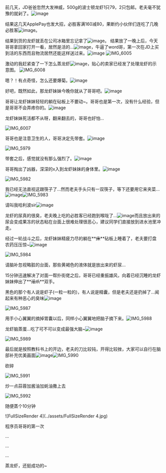 前几天，JD爸爸忽然大发神威，500g的波士顿龙虾1只79，2只包邮。老夫毫不犹豫的就剁了。![image](https://user-images.githubusercontent.com/3870517/28492382-eadf8cbc-6f34-11e7-84b9-b118f5339e8d.png)

结果这几天ApplePay也发大招，必胜客满160减80，果断约小伙伴们连吃了几晚必胜客![image](https://user-images.githubusercontent.com/3870517/28492388-20d3ad12-6f35-11e7-866d-57df39be9dbb.png)。

结果到货的龙虾就丢在公司冰箱里忘记拿了![image](https://user-images.githubusercontent.com/3870517/28492391-3c24dde8-6f35-11e7-9e4b-5b900142f9f5.png)。
结果放了一晚上后，今天哥哥拿回家打开一看，居然是活的...![image](https://user-images.githubusercontent.com/3870517/28492404-b145c498-6f35-11e7-8acd-0c1d7b913c4c.png)，牛逼了word哥，第一次在JD上买到活的东西而且物流居然还能这样送过来。![image](https://user-images.githubusercontent.com/3870517/28492412-d7d78f60-6f35-11e7-984e-bc2e4a934bc9.png)
![IMG_6005](../assets/IMG_6005.PNG)

激动的我赶紧查了一下怎么蒸龙虾![image](https://user-images.githubusercontent.com/3870517/28492418-094170e8-6f36-11e7-90dd-91ddb35f38bc.png)，贴心的卖家已经发了处理龙虾的示意图。
![IMG_6008](../assets/IMG_6008.JPG)

嗯？！有点奇怪，怎么还要爆菊。![image](https://user-images.githubusercontent.com/3870517/28492577-859e83ae-6f38-11e7-8be5-c74cce8272ed.png)

好吧，既然如此，那龙虾妹妹今晚你就从了哥哥吧。![image](https://user-images.githubusercontent.com/3870517/28492517-d62c771e-6f37-11e7-9e14-ed8fffc9b157.png)

哥哥让龙虾妹妹轻轻的躺在砧板上不要动~。哥哥也是第一次，没有什么经验，但是哥哥不会弄疼你的。![image](https://user-images.githubusercontent.com/3870517/28492540-4425cf4a-6f38-11e7-836b-77fa74a03931.png)

龙虾妹妹死活都不从呀，翻来翻去的，哥哥也好怕...

![IMG_6007](../assets/IMG_6007.PNG)



哥哥也是注意卫生的人，哥哥决定先带套。![image](https://user-images.githubusercontent.com/3870517/28492540-4425cf4a-6f38-11e7-836b-77fa74a03931.png)

![IMG_5979](../assets/IMG_5979.JPG)



带套之后，感觉就没有那么强烈了。![image](https://user-images.githubusercontent.com/3870517/28492591-ea8c22f8-6f38-11e7-84fc-3ab528ff0b2f.png)

哥哥掏出了凶器，深深的x入到龙虾妹妹的身体里。![image](https://user-images.githubusercontent.com/3870517/28492586-ba400d58-6f38-11e7-936f-d78405e6c432.png)

![IMG_5982](../assets/IMG_5982.JPG)

我已经无法直视这跟筷子了...然而老夫手头只有一双筷子，等下还要用它来夹菜...![image](https://user-images.githubusercontent.com/3870517/28492622-6c7f69b4-6f39-11e7-927c-10fa24cc797a.png)![IMG_5983](../assets/IMG_5983.JPG)

请叫我哈利波sir![image](https://user-images.githubusercontent.com/3870517/28492630-87e03df0-6f39-11e7-925e-ac47dc0756e0.png)

龙虾的尿真的很臭，老夫晚上吃的必胜客已经跑到喉咙了...![image](https://user-images.githubusercontent.com/3870517/28492577-859e83ae-6f38-11e7-8be5-c74cce8272ed.png)而且放出来的尿会变成果冻的状态粘在台面上很难处理很恶心，建议同学们直接放到进水池里冲走。

经过一轮战斗之后，龙虾妹妹精疲力尽的躺在**~~床~~**砧板上睡着了，老夫要打盘农药压压惊~![image](https://user-images.githubusercontent.com/3870517/28492622-6c7f69b4-6f39-11e7-927c-10fa24cc797a.png)

![IMG_5984](../assets/IMG_5984.JPG)

请脑补忽视略脏的台面，那些黄褐色的液体就是放出来的虾尿...



15分钟迅速解决了对面一帮扑街佬之后，哥哥已经重振雄风，向着已经沉睡的龙虾妹妹伸出了**~~淫爪~~**双手。



黑色的那个有人说是虾子(一粒一粒的)，有人说是精囊，但是老夫还是扔掉了...闻起来有种恶心的臭味![image](https://user-images.githubusercontent.com/3870517/28492740-3e1d2c4e-6f3b-11e7-9075-a615c5478c30.png)

![IMG_5987](../assets/IMG_5987.JPG)

用手小心翼翼的摘掉胃囊以后，同样小心翼翼地把脑子摘下来。![IMG_5988](../assets/IMG_5988.JPG)

龙虾脑蒸蛋…吃了可不可以变成最强大脑~![image](https://user-images.githubusercontent.com/3870517/28492735-1e661d0c-6f3b-11e7-981e-3c826cbae5e3.png)

![IMG_5989](../assets/IMG_5989.JPG)

最后就是按照教科书上的开边，老夫的刀比较钝，开得比较挫，大家可以自行在脑部补充优美画面![image](https://user-images.githubusercontent.com/3870517/28492768-d8aeea04-6f3b-11e7-85c5-8c2cb30e4e76.png)![IMG_5990](../assets/IMG_5990.JPG)

砍碎

![IMG_5991](../assets/IMG_5991.JPG)

炒一点蒜蓉加酱油加蚝油撒上去

![IMG_5992](../assets/IMG_5992.JPG)

随便蒸个10分钟

![FullSizeRender 4](../assets/FullSizeRender 4.jpg)

程序员哥哥的第一次

...

...

...

蒸龙虾，还挺成功的~